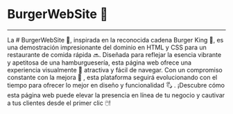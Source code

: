 # BurgerWebSite 🍔
_____________________
La # BurgerWebSite 🍔, inspirada en la reconocida cadena Burger King 🍟, es una demostración impresionante del dominio en HTML y CSS para un restaurante de comida rápida 🔜. Diseñada para reflejar la esencia vibrante y apetitosa de una hamburguesería, esta página web ofrece una experiencia visualmente 👀 atractiva y fácil de navegar. Con un compromiso constante con la mejora 🔁 , esta plataforma seguirá evolucionando con el tiempo para ofrecer lo mejor en diseño y funcionalidad 🖏 . ¡Descubre cómo esta página web puede elevar la presencia en línea de tu negocio y cautivar a tus clientes desde el primer clic 🖱️!
